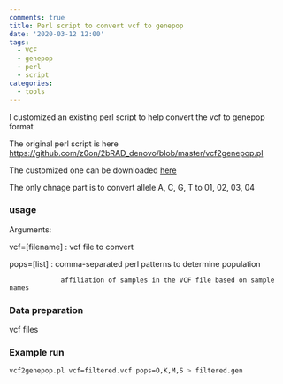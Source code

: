 ```yaml
---
comments: true
title: Perl script to convert vcf to genepop 
date: '2020-03-12 12:00'
tags:
  - VCF
  - genepop
  - perl
  - script
categories:
  - tools
---
```


I customized an existing perl script to help convert the vcf to genepop format

The original perl script is here https://github.com/z0on/2bRAD_denovo/blob/master/vcf2genepop.pl

The customized one can be downloaded <a href="https://hzz0024.github.io/scripts/vcf2genepop_hg.pl" download>here</a>

The only chnage part is to convert allele A, C, G, T to 01, 02, 03, 04

### usage

Arguments: 

vcf=[filename] : vcf file to convert

   pops=[list] : comma-separated perl patterns to determine population 

                 affiliation of samples in the VCF file based on sample names

### Data preparation

vcf files

### Example run

```sh
vcf2genepop.pl vcf=filtered.vcf pops=O,K,M,S > filtered.gen
```